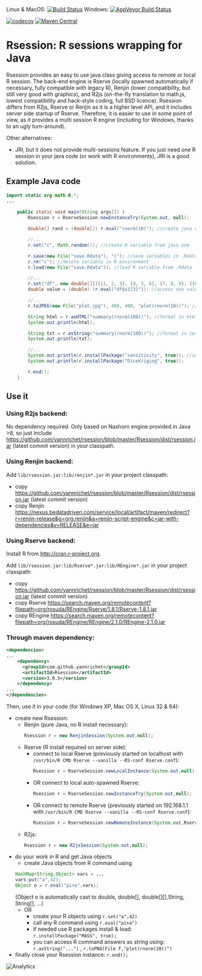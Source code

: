 Linux & MacOS: [![Build Status](https://travis-ci.org/yannrichet/rsession.png)](https://travis-ci.org/yannrichet/rsession)
Windows: [![AppVeyor Build Status](https://ci.appveyor.com/api/projects/status/github/yannrichet/rsession?branch=master&svg=true)](https://ci.appveyor.com/project/yannrichet/rsession)

[![codecov](https://codecov.io/gh/yannrichet/rsession/branch/master/graph/badge.svg)](https://codecov.io/gh/yannrichet/rsession)
[![Maven Central](https://maven-badges.herokuapp.com/maven-central/com.github.yannrichet/Rsession/badge.svg)](https://maven-badges.herokuapp.com/maven-central/com.github.yannrichet/Rsession)

# Rsession: R sessions wrapping for Java #

Rsession provides an easy to use java class giving access to remote or local R session. The back-end engine is Rserve (locally spawned automatically if necessary, fully compatible with legacy R), Renjin (lower compatibility, but still very good with graphics), and R2js (on-the-fly translation to math.js, lowest compatibility and hack-style coding, full BSD licence).
Rsession differs from R2js, Rserve or Renjin as it is a higher level API, and it includes server side startup of Rserve. Therefore, it is easier to use in some point of view, as it provides a multi session R engine (including for Windows, thanks to an ugly turn-around).

Other alternatives:
  * JRI, but it does not provide multi-sessions feature. If you just need one R session in your java code (or work with R environments), JRI is a good solution.

## Example Java code ##
```java
import static org.math.R.*;
...
 
    public static void main(String args[]) {
        Rsession r = RserveSession.newInstanceTry(System.out, null);

        double[] rand = (double[]) r.eval("rnorm(10)"); //create java variable from R command

        //...
        r.set("c", Math.random()); //create R variable from java one

        r.save(new File("save.Rdata"), "c"); //save variables in .Rdata
        r.rm("c"); //delete variable in R environment
        r.load(new File("save.Rdata")); //load R variable from .Rdata

        //...
        r.set("df", new double[][]{{1, 2, 3}, {4, 5, 6}, {7, 8, 9}, {10, 11, 12}}, "x1", "x2", "x3"); //create data frame from given vectors
        double value = (double) (r.eval("df$x1[3]")); //access one value in data frame

        //...
        r.toJPEG(new File("plot.jpg"), 400, 400, "plot(rnorm(10))"); //create jpeg file from R graphical command (like plot)

        String html = r.asHTML("summary(rnorm(100))"); //format in html using R2HTML
        System.out.println(html);

        String txt = r.asString("summary(rnorm(100))"); //format in text
        System.out.println(txt);

        //...
        System.out.println(r.installPackage("sensitivity", true)); //install and load R package
        System.out.println(r.installPackage("DiceKriging", true));

        r.end();
    }
```
## Use it ##

### Using R2js backend: ###

No dependency required. Only based on Nashorn engine provided in Java >8, so just include https://github.com/yannrichet/rsession/blob/master/Rsession/dist/rsession.jar (latest commit version) in your classpath.

### Using Renjin backend: ###

Add `lib/rsession.jar:lib/renjin*.jar` in your project classpath: 
  * copy https://github.com/yannrichet/rsession/blob/master/Rsession/dist/rsession.jar (latest commit version)
  * copy Renjin https://nexus.bedatadriven.com/service/local/artifact/maven/redirect?r=renjin-release&g=org.renjin&a=renjin-script-engine&c=jar-with-dependencies&v=RELEASE&e=jar

### Using Rserve backend: ###

Install R from http://cran.r-project.org.

Add `lib/rsession.jar:lib/Rserve*.jar:lib/REngine*.jar` in your project classpath: 
  * copy https://github.com/yannrichet/rsession/blob/master/Rsession/dist/rsession.jar (latest commit version)
  * copy Rserve https://search.maven.org/remotecontent?filepath=org/rosuda/REngine/Rserve/1.8.1/Rserve-1.8.1.jar
  * copy REngine https://search.maven.org/remotecontent?filepath=org/rosuda/REngine/REngine/2.1.0/REngine-2.1.0.jar

### Through maven dependency: ###
```xml
<dependencies>
...
    <dependency>
      <groupId>com.github.yannrichet</groupId>
      <artifactId>Rsession</artifactId>
      <version>3.0.5</version>
    </dependency>
...
</dependencies>
```


Then, use it in your code (for Windows XP, Mac OS X, Linux 32 & 64):
  * create new Rsession:
    * Renjin (pure Java, no R install necessary):
      ```java
      Rsession r = new RenjinSession(System.out,null);
      ```
    * Rserve (R install required on server side):
      * connect to local Rserve (previously started on localhost with `/usr/bin/R CMD Rserve --vanilla --RS-conf Rserve.conf`):
        ```java
        Rsession r = RserveSession.newLocalInstance(System.out,null); 
        ```
      * OR connect to local auto-spawned Rserve:
        ```java
        Rsession r = RserveSession.newInstanceTry(System.out,null);
        ```
      * OR connect to remote Rserve (previously started on 192.168.1.1 with `/usr/bin/R CMD Rserve --vanilla --RS-conf Rserve.conf`):
        ```java
        Rsession r = RserveSession.newRemoteInstance(System.out,RserverConf.parse("R://192.168.1.1"));
        ```
    * R2js:
        ```java
        Rsession r = new R2jsSession(System.out,null);
        ```
  * do your work in R and get Java objects
    * create Java objects from R command using
    ```java
    HashMap<String,Object> vars = ...
    vars.put("a",42);
    Object o = r.eval("pi+a",vars);
    ```
    (Object o is automatically cast to double, double[], double[][],String, String[], ...)
    * OR
      * create your R objects using `r.set("a",42)`
      * call any R command using `r.eval("pi+a")`
      * if needed use R packages install & load: `r.installPackage("MASS", true);`
      * you can access R command answers as string using: `r.asString("...")` , `r.toPNG(File f,"plot(rnorm(10))")` 
  * finally close your Rsession instance: `r.end(); `

![Analytics](https://ga-beacon.appspot.com/UA-109580-20/rsession)
